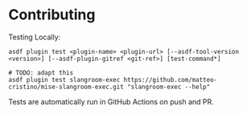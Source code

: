 # Contributing

Testing Locally:

```shell
asdf plugin test <plugin-name> <plugin-url> [--asdf-tool-version <version>] [--asdf-plugin-gitref <git-ref>] [test-command*]

# TODO: adapt this
asdf plugin test slangroom-exec https://github.com/matteo-cristino/mise-slangroom-exec.git "slangroom-exec --help"
```

Tests are automatically run in GitHub Actions on push and PR.
